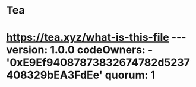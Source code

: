 # Tea
# https://tea.xyz/what-is-this-file --- version: 1.0.0 codeOwners:   - '0xE9Ef94087873832674782d5237408329bEA3FdEe' quorum: 1
